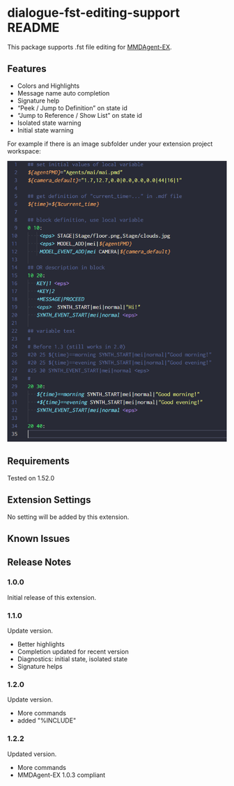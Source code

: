 # dialogue-fst-editing-support README

This package supports .fst file editing for [MMDAgent-EX](https://mmdagent-ex.dev).

## Features

- Colors and Highlights
- Message name auto completion
- Signature help
- “Peek / Jump to Definition” on state id
- “Jump to Reference / Show List” on state id
- Isolated state warning
- Initial state warning

For example if there is an image subfolder under your extension project workspace:

![snapshot](https://raw.githubusercontent.com/lee-lab/dialogue-fst-editing-support/main/images/snap-1.0.0.png)

## Requirements

Tested on 1.52.0

## Extension Settings

No setting will be added by this extension.

## Known Issues

## Release Notes

### 1.0.0

Initial release of this extension.

### 1.1.0

Update version.

- Better highlights
- Completion updated for recent version
- Diagnostics: initial state, isolated state
- Signature helps

### 1.2.0

Update version.

- More commands
- added "%INCLUDE"

### 1.2.2

Updated version.

- More commands
- MMDAgent-EX 1.0.3 compliant
